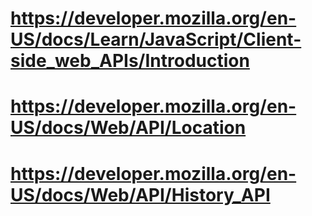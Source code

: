 # https://developer.mozilla.org/en-US/docs/Learn/JavaScript/Client-side_web_APIs/Introduction
# https://developer.mozilla.org/en-US/docs/Web/API/Location
# https://developer.mozilla.org/en-US/docs/Web/API/History_API